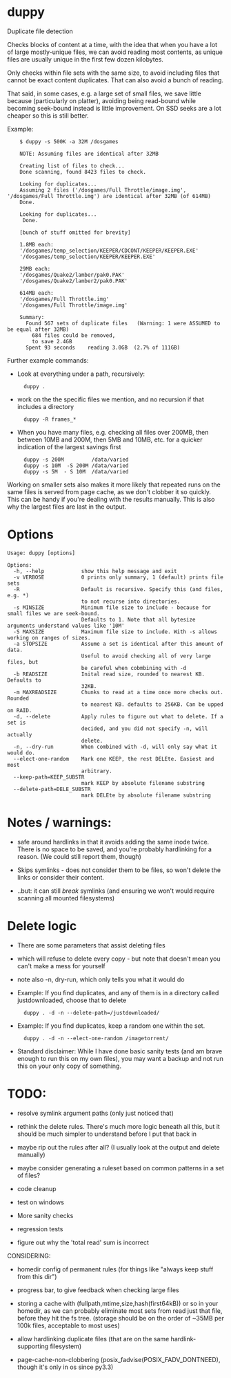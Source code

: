 duppy
================

Duplicate file detection

Checks blocks of content at a time, with the idea that when you have a lot of large mostly-unique files, we can avoid reading most contents, as unique files are usually unique in the first few dozen kilobytes.

Only checks within file sets with the same size, to avoid including files that cannot be exact content duplicates. That can also avoid a bunch of reading.


That said, in some cases, e.g. a large set of small files, we save little because (particularly on platter), avoiding being read-bound while becoming seek-bound instead is little improvement.  On SSD seeks are a lot cheaper so this is still better.


Example:
```
    $ duppy -s 500K -a 32M /dosgames

    NOTE: Assuming files are identical after 32MB

    Creating list of files to check...
    Done scanning, found 8423 files to check.

    Looking for duplicates...
    Assuming 2 files ('/dosgames/Full Throttle/image.img', '/dosgames/Full Throttle.img') are identical after 32MB (of 614MB)
    Done.
    
    Looking for duplicates...
     Done.
    
    [bunch of stuff omitted for brevity]
    
    1.8MB each:
    '/dosgames/temp_selection/KEEPER/CDCONT/KEEPER/KEEPER.EXE'
    '/dosgames/temp_selection/KEEPER/KEEPER.EXE'
    
    29MB each:
    '/dosgames/Quake2/lamber/pak0.PAK'
    '/dosgames/Quake2/lamber2/pak0.PAK'
    
    614MB each:
    '/dosgames/Full Throttle.img'
    '/dosgames/Full Throttle/image.img'
    
    Summary:
      Found 567 sets of duplicate files   (Warning: 1 were ASSUMED to be equal after 32MB)
        684 files could be removed,
        to save 2.4GB
      Spent 93 seconds    reading 3.0GB  (2.7% of 111GB)
```



Further example commands:

* Look at everything under a path, recursively:

        duppy .

* work on the the specific files we mention, and no recursion if that includes a directory

        duppy -R frames_*

* When you have many files, e.g. checking all files over 200MB, then between 10MB and 200M, then 5MB and 10MB, etc. for a quicker indication of the largest savings first 

        duppy -s 200M         /data/varied
        duppy -s 10M  -S 200M /data/varied
        duppy -s 5M  - S 10M  /data/varied
        
Working on smaller sets also makes it more likely that repeated runs on the same files is served from page cache, as we don't clobber it so quickly. This can be handy if you're dealing with the results manually. This is also why the largest files are last in the output.



Options
===
```
Usage: duppy [options]

Options:
  -h, --help            show this help message and exit
  -v VERBOSE            0 prints only summary, 1 (default) prints file sets
  -R                    Default is recursive. Specify this (and files, e.g. *)
                        to not recurse into directories.
  -s MINSIZE            Minimum file size to include - because for small files we are seek-bound.
                        Defaults to 1. Note that all bytesize arguments understand values like '10M'
  -S MAXSIZE            Maximum file size to include. With -s allows working on ranges of sizes.
  -a STOPSIZE           Assume a set is identical after this amount of data.
                        Useful to avoid checking all of very large files, but
                        be careful when cobmbining with -d
  -b READSIZE           Inital read size, rounded to nearest KB. Defaults to
                        32KB.
  -m MAXREADSIZE        Chunks to read at a time once more checks out. Rounded
                        to nearest KB. defaults to 256KB. Can be upped on RAID.
  -d, --delete          Apply rules to figure out what to delete. If a set is
                        decided, and you did not specify -n, will actually
                        delete.
  -n, --dry-run         When combined with -d, will only say what it would do.
  --elect-one-random    Mark one KEEP, the rest DELEte. Easiest and most
                        arbitrary.
  --keep-path=KEEP_SUBSTR
                        mark KEEP by absolute filename substring
  --delete-path=DELE_SUBSTR
                        mark DELEte by absolute filename substring
```




Notes / warnings:
=====
* safe around hardlinks in that it avoids adding the same inode twice. There is no space to be saved, and you're probably hardlinking for a reason. (We could still report them, though)

* Skips symlinks - does not consider them to be files, so won't delete the links or consider their content.
* ..but: it can still _break_ symlinks (and ensuring we won't would require scanning all mounted filesystems)



Delete logic
=====
* There are some parameters that assist deleting files

* which will refuse to delete every copy - but note that doesn't mean you can't make a mess for yourself

* note also -n, dry-run, which only tells you what it would do

* Example: If you find duplicates, and any of them is in a directory called justdownloaded, choose that to delete

        duppy . -d -n --delete-path=/justdownloaded/

* Example: If you find duplicates, keep a random one within the set.

        duppy . -d -n --elect-one-random /imagetorrent/

* Standard disclaimer: While I have done basic sanity tests (and am brave enough to run this on my own files), you may want a backup and not run this on your only copy of something.



TODO:
=====
* resolve symlink argument paths (only just noticed that)

* rethink the delete rules. There's much more logic beneath all this, but it should be much simpler to understand before I put that back in
* maybe rip out the rules after all? (I usually look at the output and delete manually)
* maybe consider generating a ruleset based on common patterns in a set of files?

* code cleanup

* test on windows

* More sanity checks

* regression tests

* figure out why the 'total read' sum is incorrect


CONSIDERING:
* homedir config of permanent rules (for things like "always keep stuff from this dir")

* progress bar, to give feedback when checking large files

* storing a cache with (fullpath,mtime,size,hash(first64kB)) or so in your homedir,
  as we can probably eliminate most sets from read just that file, before they hit the fs tree.
  (storage should be on the order of ~35MB per 100k files, acceptable to most uses)

* allow hardlinking duplicate files (that are on the same hardlink-supporting filesystem)

* page-cache-non-clobbering (posix_fadvise(POSIX_FADV_DONTNEED), though it's only in os since py3.3)

